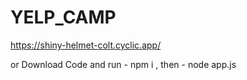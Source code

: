 # YELP_CAMP
https://shiny-helmet-colt.cyclic.app/

or 
Download Code
and run -   npm i ,
then    -   node app.js
